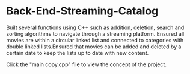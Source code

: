 # Back-End-Streaming-Catalog
Built several functions using C++ such as addition, deletion, search and sorting algorithms to navigate
through a streaming platform. Ensured all movies are within a circular linked list and connected to categories with double linked
lists.Ensured that movies can be added and deleted by a certain date to keep the lists up to date with new
content.

Click the "main copy.cpp" file to view the concept of the project.
